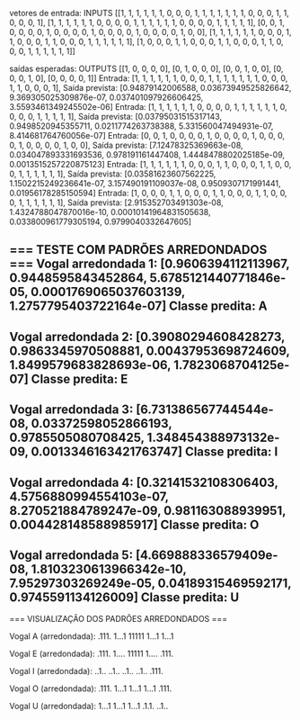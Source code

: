  vetores de entrada: INPUTS 
  [[1, 1, 1, 1, 1, 1, 0, 0, 0, 1, 1, 1, 1, 1, 1, 1, 0, 0, 0, 1, 1, 0, 0, 0, 1], [1, 1, 1, 1, 1, 1, 0, 0, 0, 0, 1, 1, 1, 1, 1, 1, 0, 0, 0, 0, 1, 1, 1, 1, 1], [0, 0, 1, 0, 0, 0, 0, 1, 0, 0, 0, 0, 1, 0, 0, 0, 0, 1, 0, 0, 0, 0, 1, 0, 0], [1, 1, 1, 1, 1, 1, 0, 0, 0, 1, 1, 0, 0, 0, 1, 1, 0, 0, 0, 1, 1, 1, 1, 1, 1], [1, 0, 0, 0, 1, 1, 0, 0, 0, 1, 1, 0, 0, 0, 1, 1, 0, 0, 0, 1, 1, 1, 1, 1, 1]]

 saídas esperadas: OUTPUTS 
 [[1, 0, 0, 0, 0], [0, 1, 0, 0, 0], [0, 0, 1, 0, 0], [0, 0, 0, 1, 0], [0, 0, 0, 0, 1]]
Entrada: [1, 1, 1, 1, 1, 1, 0, 0, 0, 1, 1, 1, 1, 1, 1, 1, 0, 0, 0, 1, 1, 0, 0, 0, 1], Saída prevista: [0.94879142006588, 0.03673949525826642, 9.369305025309876e-07, 0.037401097926606425, 3.5593461349245502e-06]
Entrada: [1, 1, 1, 1, 1, 1, 0, 0, 0, 0, 1, 1, 1, 1, 1, 1, 0, 0, 0, 0, 1, 1, 1, 1, 1], Saída prevista: [0.03795031515317143, 0.9498520945355711, 0.0211774263738388, 5.331560047494931e-07, 8.414681764760056e-07]
Entrada: [0, 0, 1, 0, 0, 0, 0, 1, 0, 0, 0, 0, 1, 0, 0, 0, 0, 1, 0, 0, 0, 0, 1, 0, 0], Saída prevista: [7.12478325369663e-08, 0.034047893331693536, 0.978191161447408, 1.4448478802025185e-09, 0.0013515257220875123]
Entrada: [1, 1, 1, 1, 1, 1, 0, 0, 0, 1, 1, 0, 0, 0, 1, 1, 0, 0, 0, 1, 1, 1, 1, 1, 1], Saída prevista: [0.03581623607562225, 1.1502215249236641e-07, 3.157490191109037e-08, 0.9509307171991441, 0.01956178285150594]
Entrada: [1, 0, 0, 0, 1, 1, 0, 0, 0, 1, 1, 0, 0, 0, 1, 1, 0, 0, 0, 1, 1, 1, 1, 1, 1], Saída prevista: [2.915352703491303e-08, 1.4324788047870016e-10, 0.00010141964831505638, 0.033800961779305194, 0.9799040332647605]

=== TESTE COM PADRÕES ARREDONDADOS ===
Vogal arredondada 1: [0.9606394112113967, 0.9448595843452864, 5.6785121440771846e-05, 0.0001769065037603139, 1.2757795403722164e-07]
Classe predita: A
--------------------------------------------------
Vogal arredondada 2: [0.39080294608428273, 0.9863345970508881, 0.00437953698724609, 1.8499579683828693e-06, 1.7823068704125e-07]
Classe predita: E
--------------------------------------------------
Vogal arredondada 3: [6.731386567744544e-08, 0.03372598052866193, 0.9785505080708425, 1.348454388973132e-09, 0.0013346163421763747]
Classe predita: I
--------------------------------------------------
Vogal arredondada 4: [0.32141532108306403, 4.5756880994554103e-07, 8.270521884789247e-09, 0.981163088939951, 0.004428148588985917]
Classe predita: O
--------------------------------------------------
Vogal arredondada 5: [4.669888336579409e-08, 1.8103230613966342e-10, 7.95297303269249e-05, 0.04189315469592171, 0.9745591134126009]
Classe predita: U
--------------------------------------------------

=== VISUALIZAÇÃO DOS PADRÕES ARREDONDADOS ===

Vogal A (arredondada):
.111.
1...1
11111
1...1
1...1

Vogal E (arredondada):
.111.
1....
11111
1....
.111.

Vogal I (arredondada):
..1..
..1..
..1..
..1..
.111.

Vogal O (arredondada):
.111.
1...1
1...1
1...1
.111.

Vogal U (arredondada):
1...1
1...1
1...1
.1.1.
..1..